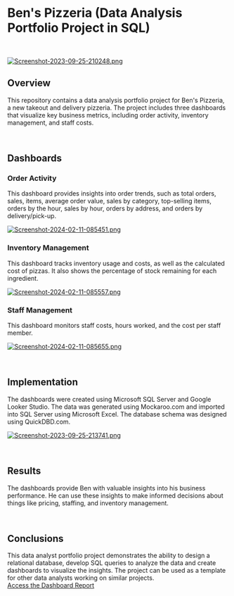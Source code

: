 <h1>Ben's Pizzeria (Data Analysis Portfolio Project in SQL)</h1>
<br>

[![Screenshot-2023-09-25-210248.png](https://i.postimg.cc/ZY1vgG5L/Screenshot-2023-09-25-210248.png)](https://postimg.cc/c6BJt5YK)
  
<h2>Overview</h2>

  <p>This repository contains a data analysis portfolio project for Ben's Pizzeria, a new takeout and delivery pizzeria. The project includes three dashboards that visualize key business metrics, including order activity, inventory management, and staff costs.</p>
  
<br>
  <h2>Dashboards</h2>

  <h3>Order Activity</h3>

  <p>This dashboard provides insights into order trends, such as total orders, sales, items, average order value, sales by category, top-selling items, orders by the hour, sales by hour, orders by address, and orders by delivery/pick-up.</p>
  
  [![Screenshot-2024-02-11-085451.png](https://i.postimg.cc/ryhQrFgw/Screenshot-2024-02-11-085451.png)](https://postimg.cc/8s6R8Gq2)

  <h3>Inventory Management</h3>

  <p>This dashboard tracks inventory usage and costs, as well as the calculated cost of pizzas. It also shows the percentage of stock remaining for each ingredient.</p>

[![Screenshot-2024-02-11-085557.png](https://i.postimg.cc/yxNjbw6K/Screenshot-2024-02-11-085557.png)](https://postimg.cc/KkdtKpgp)

  <h3>Staff Management</h3>

  <p>This dashboard monitors staff costs, hours worked, and the cost per staff member.</p>

[![Screenshot-2024-02-11-085655.png](https://i.postimg.cc/sXswpMtv/Screenshot-2024-02-11-085655.png)](https://postimg.cc/67brKp6X)

<br>
  <h2>Implementation</h2>

  <p>The dashboards were created using Microsoft SQL Server and Google Looker Studio. The data was generated using Mockaroo.com and imported into SQL Server using Microsoft Excel. The database schema was designed using QuickDBD.com.</p>

[![Screenshot-2023-09-25-213741.png](https://i.postimg.cc/NjvG7YfW/Screenshot-2023-09-25-213741.png)](https://postimg.cc/yknzsMRP)

<br>
  <h2>Results</h2>

  <p>The dashboards provide Ben with valuable insights into his business performance. He can use these insights to make informed decisions about things like pricing, staffing, and inventory management.</p>
<br>
  <h2>Conclusions</h2>

  <p>This data analyst portfolio project demonstrates the ability to design a relational database, develop SQL queries to analyze the data and create dashboards to visualize the insights. The project can be used as a template for other data analysts working on similar projects.
  <br>
  <a href="https://lookerstudio.google.com/reporting/90a15bfe-f92b-4fb3-8c63-874b5ca953ca">Access the Dashboard Report</a></p>

